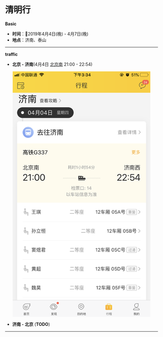 # 清明行
__Basic__
- __时间__：2019年4月4日(晚) - 4月7日(晚)
- __地点__：济南、泰山

---
__traffic__
- __北京 - 济南__(4月4日 [北京南](https://www.amap.com/place/B000A83AJN "高德地图") 21:00 - 22:54)
<!-- ![train](./images/beijing_to_jinan.png) -->
<html>
  <img 
    src="./images/beijing_to_jinan.png" alt="北京 - 济南" 
    style="
      display: block;
      width: 90%; 
      margin: 10px auto;" 
   />
</html>

- __济南 - 北京__
 (__TODO__) 

---

<html>
<a 
  style="
    z-index: 20;
    display: block; 
    position: fixed;
    bottom: 80px;
    right: 9px;
    width: 38px;
    height: 38px;
    background: url('./images/go_to_top.png');
    background-size: 38px 38px;
    background-position: 50%;
  " 
  href="#"></a>
<html>



